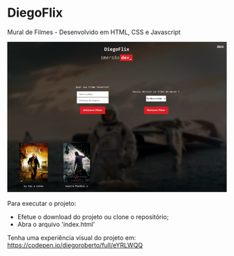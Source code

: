 # DiegoFlix
Mural de Filmes - Desenvolvido em HTML, CSS e Javascript

<p align="center"> 
	<img src="./images/diegoflix.png">
</p>



Para executar o projeto:

- Efetue o download do projeto ou clone o repositório;
- Abra o arquivo 'index.html'



Tenha uma experiência visual do projeto em: https://codepen.io/diegoroberto/full/eYRLWQQ
